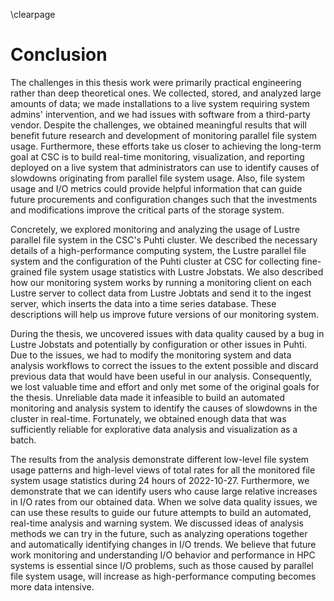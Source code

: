\clearpage

# Conclusion
The challenges in this thesis work were primarily practical engineering rather than deep theoretical ones.
We collected, stored, and analyzed large amounts of data; we made installations to a live system requiring system admins' intervention, and we had issues with software from a third-party vendor.
Despite the challenges, we obtained meaningful results that will benefit future research and development of monitoring parallel file system usage.
Furthermore, these efforts take us closer to achieving the long-term goal at CSC is to build real-time monitoring, visualization, and reporting deployed on a live system that administrators can use to identify causes of slowdowns originating from parallel file system usage.
Also, file system usage and I/O metrics could provide helpful information that can guide future procurements and configuration changes such that the investments and modifications improve the critical parts of the storage system.

Concretely, we explored monitoring and analyzing the usage of Lustre parallel file system in the CSC's Puhti cluster.
We described the necessary details of a high-performance computing system, the Lustre parallel file system and the configuration of the Puhti cluster at CSC for collecting fine-grained file system usage statistics with Lustre Jobstats.
We also described how our monitoring system works by running a monitoring client on each Lustre server to collect data from Lustre Jobtats and send it to the ingest server, which inserts the data into a time series database.
These descriptions will help us improve future versions of our monitoring system.

During the thesis, we uncovered issues with data quality caused by a bug in Lustre Jobstats and potentially by configuration or other issues in Puhti.
Due to the issues, we had to modify the monitoring system and data analysis workflows to correct the issues to the extent possible and discard previous data that would have been useful in our analysis.
Consequently, we lost valuable time and effort and only met some of the original goals for the thesis.
Unreliable data made it infeasible to build an automated monitoring and analysis system to identify the causes of slowdowns in the cluster in real-time.
Fortunately, we obtained enough data that was sufficiently reliable for explorative data analysis and visualization as a batch.

The results from the analysis demonstrate different low-level file system usage patterns and high-level views of total rates for all the monitored file system usage statistics during 24 hours of 2022-10-27.
Furthermore, we demonstrate that we can identify users who cause large relative increases in I/O rates from our obtained data.
When we solve data quality issues, we can use these results to guide our future attempts to build an automated, real-time analysis and warning system.
We discussed ideas of analysis methods we can try in the future, such as analyzing operations together and automatically identifying changes in I/O trends.
We believe that future work monitoring and understanding I/O behavior and performance in HPC systems is essential since I/O problems, such as those caused by parallel file system usage, will increase as high-performance computing becomes more data intensive.

